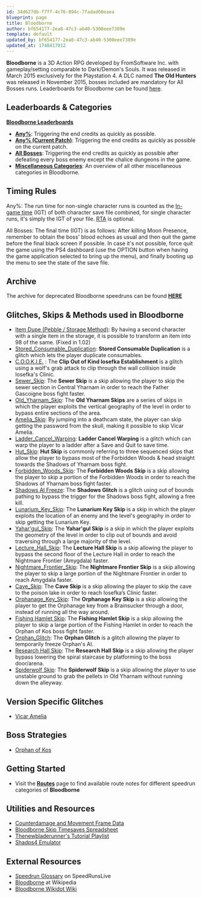 ```yaml
---
id: 34d627db-f7ff-4c76-894c-7fadad60eaea
blueprint: page
title: Bloodborne
author: bf654177-2ea8-47c3-ab40-5300eee7389e
template: default
updated_by: bf654177-2ea8-47c3-ab40-5300eee7389e
updated_at: 1748417012
---
```

**Bloodborne** is a 3D Action RPG developed by FromSoftware Inc. with gameplay/setting comparable to Dark/Demon's Souls. It was released in March 2015 exclusively for the Playstation 4. A DLC named **The Old Hunters** was released in November 2015, bosses included are mandatory for All Bosses runs. Leaderboards for Bloodborne can be found [here](https://www.speedrun.com/bloodborne).

## Leaderboards & Categories

[**Bloodborne Leaderboards**](https://www.speedrun.com/bloodborne)

- [**Any%**](/bloodborne/any): Triggering the end credits as quickly as possible.
- [**Any% (Current Patch)**](/bloodborne/any-current-patch): Triggering the end credits as quickly as possible on the current patch.
- [**All Bosses**](/bloodborne/all-bosses): Triggering the end credits as quickly as possible after defeating every boss enemy except the chalice dungeons in the game.
- [**Miscellaneous Categories**](/bloodborne/miscellaneous-categories): An overview of all other miscellaneous categories in Bloodborne.

## Timing Rules

Any%: The run time for non-single character runs is counted as the [In-game time](/in-game-time) (IGT) of both character save file combined, for single character runs, it's simply the IGT of your file. [RTA](/real-time-attack) is optional.

All Bosses: The final time (IGT) is as follows: After killing Moon Presence, remember to obtain the boss' blood echoes as usual and then quit the game before the final black screen if possible. In case it's not possible, force quit the game using the PS4 dashboard (use the OPTION button when having the game application selected to bring up the menu), and finally booting up the menu to see the state of the save file.

## Archive

The archive for deprecated Bloodborne speedruns can be found [**HERE**](//wiki.speedsouls.com/Template:BBArchive)

## Glitches, Skips & Methods used in Bloodborne

- [Item Dupe (Pebble / Storage Method)](/bloodborne/item-dupe-pebble-storage-method): By having a second character with a single item in the storage, it is possible to transform an item into 98 of the same. (Fixed in 1.02)
- [Stored_Consumable_Duplication](/bloodborne/stored-consumable-duplication): **Stored Consumable Duplication** is a glitch which lets the player duplicate consumables.
- [C.O.O.K.I.E.](/bloodborne/c.o.o.k.i.e.)&nbsp;: The **Clip Out of Kind Iosefka Establishment** is a glitch using a wolf's grab attack to clip through the wall collision inside Iosefka's Clinic.
- [Sewer_Skip](/bloodborne/sewer-skip): The **Sewer Skip** is a skip allowing the player to skip the sewer section in Central Yharnam in order to reach the Father Gascoigne boss fight faster.
- [Old_Yharnam_Skip](/bloodborne/old-yharnam-skip): The **Old Yharnam Skips** are a series of skips in which the player exploits the vertical geography of the level in order to bypass entire sections of the area.
- [Amelia_Skip](/bloodborne/amelia-skip): By jumping into a deathcam state, the player can skip getting the password from the skull, making it possible to skip Vicar Amelia.
- [Ladder_Cancel_Warping](/bloodborne/ladder-cancel-warping): **Ladder Cancel Warping** is a glitch which can warp the player to a ladder after a Save and Quit to save time.
- [Hut_Skip](/bloodborne/hut-skip): **Hut Skip** is commonly referring to three sequenced skips that allow the player to bypass most of the Forbidden Woods & head straight towards the Shadows of Yharnam boss fight.
- [Forbidden_Woods_Skip](/bloodborne/forbidden-woods-skip): The **Forbidden Woods Skip** is a skip allowing the player to skip a portion of the Forbidden Woods in order to reach the Shadows of Yharnam boss fight faster.
- [Shadows AI Freeze](/bloodborne/shadows-ai-freeze): The **Shadows Glitch** is a glitch using out of bounds pathing to bypass the trigger for the Shadows boss fight, allowing a free kill.
- [Lunarium_Key_Skip](/bloodborne/lunarium-key-skip): The **Lunarium Key Skip** is a skip in which the player exploits the location of an enemy and the level's geography in order to skip getting the Lunarium Key.
- [Yahar'gul_Skip](/bloodborne/yahargul-skip): The **Yahar'gul Skip** is a skip in which the player exploits the geometry of the level in order to clip out of bounds and avoid traversing through a large majority of the level.
- [Lecture_Hall_Skip](/bloodborne/lecture-hall-skip): The **Lecture Hall Skip** is a skip allowing the player to bypass the second floor of the Lecture Hall in order to reach the Nightmare Frontier (Amygdala) faster.
- [Nightmare_Frontier_Skip](/bloodborne/nightmare-frontier-skip): The **Nightmare Frontier Skip** is a skip allowing the player to skip a large portion of the Nightmare Frontier in order to reach Amygdala faster.
- [Cave_Skip](/bloodborne/cave-skip): The **Cave Skip** is a skip allowing the player to skip the cave to the poison lake in order to reach Iosefka’s Clinic faster.
- [Orphanage_Key_Skip](/bloodborne/orphanage-key-skip): The **Orphanage Key Skip** is a skip allowing the player to get the Orphanage key from a Brainsucker through a door, instead of running all the way around.
- [Fishing Hamlet Skip](/bloodborne/fishing-hamlet-skip): The **Fishing Hamlet Skip** is a skip allowing the player to skip a large portion of the Fishing Hamlet in order to reach the Orphan of Kos boss fight faster.
- [Orphan_Glitch](/bloodborne/orphan-glitch): The **Orphan Glitch** is a glitch allowing the player to temporarily freeze Orphan's AI.
- [Research Hall Skip](/bloodborne/research-hall-skip): The **Research Hall Skip** is a skip allowing the player bypass lowering the spiral staircase by platforming to the boss door/arena.
- [Spiderwolf Skip](/bloodborne/spiderwolf-skip): The **Spiderwolf Skip** is a skip allowing the player to use unstable ground to grab the pellets in Old Yharnam without running down the alleyway.

## Version Specific Glitches

- [Vicar Amelia](/bloodborne/vicar-amelia)

## Boss Strategies

- [Orphan of Kos](/bloodborne/orphan-of-kos)

## Getting Started

- Visit the [**Routes**](/bloodborne/routes) page to find available route notes for different speedrun categories of **Bloodborne**

## Utilities and Resources

- [Counterdamage and Movement Frame Data](https://docs.google.com/spreadsheets/d/1y7PPtSDXXbe1_PZ23kL3tfF-PXTpBkbW8Bh4ZXng_FA/edit#gid=1270842485)
- [Bloodborne Skip Timesaves Spreadsheet](https://docs.google.com/spreadsheets/d/1uhHq2BPPR1u8UP81AeoEMtqjX7baGiqbwpFsTTVtviU/edit#gid=0)
- [Thenewbladerunner's Tutorial Playlist](https://youtube.com/playlist?list=PL74xykzOHmnBSKXt1Qlc17y5n34fVsAB2&si=hxHgUdEg8TMmSiS8)
- [Shadps4 Emulator](https://soulsspeedruns.com/bloodborne/shadps4-emulator)

## External Resources

- [Speedrun Glossary](http://www.speedrunslive.com/faq/glossary) on SpeedRunsLive
- [Bloodborne](//en.wikipedia.org/wiki/Bloodborne) at Wikipedia
- [Bloodborne Wikidot Wiki](//bloodborne.wikidot.com)